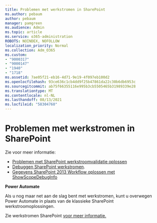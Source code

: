 ```yaml
---
title: Problemen met werkstromen in SharePoint
ms.author: pebaum
author: pebaum
manager: pamgreen
ms.audience: Admin
ms.topic: article
ms.service: o365-administration
ROBOTS: NOINDEX, NOFOLLOW
localization_priority: Normal
ms.collection: Adm_O365
ms.custom:
- "9000317"
- "9000147"
- "1940"
- "1718"
ms.assetid: 7ae05f21-eb16-4d71-9e19-4f097eb100d2
ms.openlocfilehash: 93ce636c1cb4dd9f25b47861da22c30b6db6953c
ms.sourcegitcommit: ab75f66355116e995b3cb5505465b31989339e28
ms.translationtype: MT
ms.contentlocale: nl-NL
ms.lasthandoff: 08/13/2021
ms.locfileid: "58304760"
---
```

# <a name="troubleshoot-workflows-in-sharepoint"></a>Problemen met werkstromen in SharePoint

Zie voor meer informatie:

- [Problemen met SharePoint werkstroomvalidatie oplossen](https://docs.microsoft.com/sharepoint/dev/general-development/troubleshooting-sharepoint-server-workflow-validation-errors-in-visio)
- [Debuggen SharePoint werkstromen](https://docs.microsoft.com/sharepoint/dev/general-development/debugging-sharepoint-server-workflows).
- [Gegevens SharePoint 2013 Workflow oplossen met ShowScopeDebugInfo](https://docs.microsoft.com/sharepoint/troubleshoot/workflows/gather-workflow-data)

**Power Automate**

Als u nog maar net aan de [](https://docs.microsoft.com/power-automate/modern-approvals) slag bent met werkstromen, kunt u overwegen Power Automate in plaats van de klassieke SharePoint werkstroomoplossingen.

Zie werkstromen SharePoint [voor meer informatie.](https://docs.microsoft.com/alchemyinsights/sharepoint-workflows-retiring)
